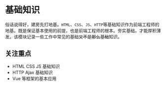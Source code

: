 # 基础知识

俗话说得好，建房先打地基。`HTML`、`CSS`、`JS`、`HTTP`等基础知识作为前端工程师的地基。既是保证基本使用的前提，也是前端工程师的根本。夯实基础，才能厚积薄发。该模块记录一些工作中常见的基础~~又不是那么基础~~知识。


## 关注重点

- HTML CSS JS 基础知识
- HTTP Ajax 基础知识
- Vue 等框架的基本应用

